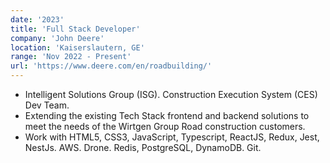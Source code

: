 ```yaml
---
date: '2023'
title: 'Full Stack Developer'
company: 'John Deere'
location: 'Kaiserslautern, GE'
range: 'Nov 2022 - Present'
url: 'https://www.deere.com/en/roadbuilding/'
---
```


- Intelligent Solutions Group (ISG). Construction Execution System (CES) Dev Team.
- Extending the existing Tech Stack frontend and backend solutions to meet the needs of the Wirtgen Group Road construction customers.
- Work with HTML5, CSS3, JavaScript, Typescript, ReactJS, Redux, Jest, NestJs. AWS. Drone. Redis, PostgreSQL, DynamoDB. Git.
